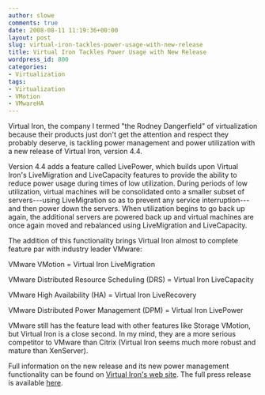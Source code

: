 ```yaml
---
author: slowe
comments: true
date: 2008-08-11 11:19:36+00:00
layout: post
slug: virtual-iron-tackles-power-usage-with-new-release
title: Virtual Iron Tackles Power Usage with New Release
wordpress_id: 800
categories:
- Virtualization
tags:
- Virtualization
- VMotion
- VMwareHA
---
```


Virtual Iron, the company I termed "the Rodney Dangerfield" of virtualization because their products just don't get the attention and respect they probably deserve, is tackling power management and power utilization with a new release of Virtual Iron, version 4.4.

Version 4.4 adds a feature called LivePower, which builds upon Virtual Iron's LiveMigration and LiveCapacity features to provide the ability to reduce power usage during times of low utilization. During periods of low utilization, virtual machines will be consolidated onto a smaller subset of servers---using LiveMigration so as to prevent any service interruption---and then power down the servers. When utilization begins to go back up again, the additional servers are powered back up and virtual machines are once again moved and rebalanced using LiveMigration and LiveCapacity.

The addition of this functionality brings Virtual Iron almost to complete feature par with industry leader VMware:

VMware VMotion = Virtual Iron LiveMigration  

VMware Distributed Resource Scheduling (DRS) = Virtual Iron LiveCapacity  

VMware High Availability (HA) = Virtual Iron LiveRecovery  

VMware Distributed Power Management (DPM) = Virtual Iron LivePower

VMware still has the feature lead with other features like Storage VMotion, but Virtual Iron is a close second. In my mind, they are a more serious competitor to VMware than Citrix (Virtual Iron seems much more robust and mature than XenServer).

Full information on the new release and its new power management functionality can be found on [Virtual Iron's web site](http://www.virtualiron.com/). The full press release is available [here](http://www.virtualiron.com/News-and-Events/News-Releases/index.php?prId=91).
